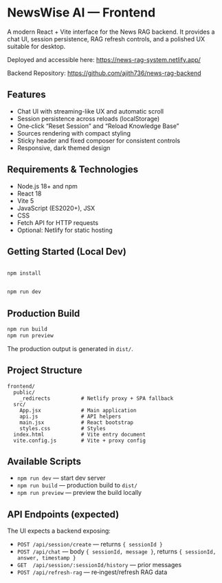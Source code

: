 # NewsWise AI — Frontend

A modern React + Vite interface for the News RAG backend. It provides a chat UI, session persistence, RAG refresh controls, and a polished UX suitable for desktop.


Deployed and accessible here: https://news-rag-system.netlify.app/

Backend Repository: https://github.com/ajith736/news-rag-backend

## Features
- Chat UI with streaming-like UX and automatic scroll
- Session persistence across reloads (localStorage)
- One‑click “Reset Session” and “Reload Knowledge Base”
- Sources rendering with compact styling
- Sticky header and fixed composer for consistent controls
- Responsive, dark themed design

## Requirements & Technologies
- Node.js 18+ and npm
- React 18 
- Vite 5 
- JavaScript (ES2020+), JSX
- CSS 
- Fetch API for HTTP requests
- Optional: Netlify for static hosting 

## Getting Started (Local Dev)
```bash

npm install


npm run dev
```

## Production Build
```bash
npm run build
npm run preview  
```
The production output is generated in `dist/`.


## Project Structure
```
frontend/
  public/
    _redirects          # Netlify proxy + SPA fallback
  src/
    App.jsx             # Main application
    api.js              # API helpers
    main.jsx            # React bootstrap
    styles.css          # Styles
  index.html            # Vite entry document
  vite.config.js        # Vite + proxy config
```

## Available Scripts
- `npm run dev` — start dev server
- `npm run build` — production build to `dist/`
- `npm run preview` — preview the build locally

## API Endpoints (expected)
The UI expects a backend exposing:
- `POST /api/session/create` — returns `{ sessionId }`
- `POST /api/chat` — body `{ sessionId, message }`, returns `{ sessionId, answer, timestamp }`
- `GET  /api/session/:sessionId/history` — prior messages
- `POST /api/refresh-rag` — re‑ingest/refresh RAG data


